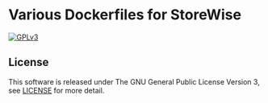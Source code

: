 # Various Dockerfiles for StoreWise
[![GPLv3](https://img.shields.io/badge/license-GPLv3-blue.svg)](https://www.gnu.org/copyleft/gpl.html)

## License
This software is released under The GNU General Public License Version 3, see [LICENSE](https://github.com/storewise/s3-gateway/blob/master/LICENSE) for more detail.
